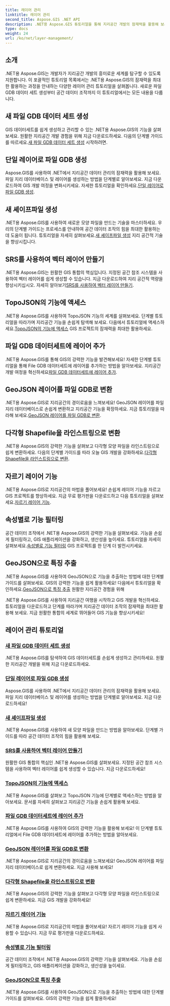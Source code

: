 ```yaml
---
title: 레이어 관리
linktitle: 레이어 관리
second_title: Aspose.GIS .NET API
description: .NET용 Aspose.GIS 튜토리얼을 통해 지리공간 개발의 잠재력을 활용해 보세요. GIS 데이터세트를 손쉽게 생성, 관리, 조작할 수 있습니다.
type: docs
weight: 24
url: /ko/net/layer-management/
---
```

## 소개

.NET용 Aspose.GIS는 개발자가 지리공간 개발의 흥미로운 세계를 탐구할 수 있도록 지원합니다. 이 포괄적인 튜토리얼 목록에서는 .NET용 Aspose.GIS의 잠재력을 최대한 활용하는 과정을 안내하는 다양한 레이어 관리 튜토리얼을 살펴봅니다. 새로운 파일 GDB 데이터 세트 생성부터 공간 데이터 조작까지 이 튜토리얼에서는 모든 내용을 다룹니다.

## 새 파일 GDB 데이터 세트 생성 
 GIS 데이터세트를 쉽게 생성하고 관리할 수 있는 .NET용 Aspose.GIS의 기능을 살펴보세요. 원활한 지리공간 개발 경험을 위해 지금 다운로드하세요. 다음의 단계별 가이드를 따르세요.[새 파일 GDB 데이터 세트 생성](./create-new-file-gdb-dataset/) 시작하려면.

## 단일 레이어로 파일 GDB 생성 
 Aspose.GIS를 사용하여 .NET에서 지리공간 데이터 관리의 잠재력을 활용해 보세요. 파일 지리 데이터베이스 및 레이어를 생성하는 방법을 단계별로 알아보세요. 지금 다운로드하여 GIS 개발 여정을 변화시키세요. 자세한 튜토리얼을 확인하세요.[단일 레이어로 파일 GDB 생성](./create-file-gdb-with-single-layer/).

## 새 셰이프파일 생성 
 .NET용 Aspose.GIS를 사용하여 새로운 모양 파일을 만드는 기술을 마스터하세요. 우리의 단계별 가이드는 프로세스를 안내하여 공간 데이터 조작의 힘을 최대한 활용하는 데 도움이 됩니다. 튜토리얼을 자세히 살펴보세요.[새 셰이프파일 생성](./create-new-shapefile/) 지리 공간적 기술을 향상시킵니다.

## SRS를 사용하여 벡터 레이어 만들기 
.NET용 Aspose.GIS는 원활한 GIS 통합의 핵심입니다. 지정된 공간 참조 시스템을 사용하여 벡터 레이어를 쉽게 생성할 수 있습니다. 지금 다운로드하여 지리 공간적 역량을 향상시키십시오. 자세히 알아보기[SRS를 사용하여 벡터 레이어 만들기](./create-vector-layer-with-srs/).

## TopoJSON의 기능에 액세스 
 .NET용 Aspose.GIS를 사용하여 TopoJSON 기능의 세계를 살펴보세요. 단계별 튜토리얼을 따라가며 지리공간 기능을 손쉽게 탐색해 보세요. 다음에서 튜토리얼에 액세스하세요.[TopoJSON의 기능에 액세스](./access-features-in-topojson/) GIS 프로젝트의 잠재력을 최대한 활용하세요.

## 파일 GDB 데이터세트에 레이어 추가 
 .NET용 Aspose.GIS를 통해 GIS의 강력한 기능을 발견해보세요! 자세한 단계별 튜토리얼을 통해 File GDB 데이터세트에 레이어를 추가하는 방법을 알아보세요. 지리공간 개발 여정을 혁신하세요[파일 GDB 데이터세트에 레이어 추가](./add-layer-to-file-gdb-dataset/).

## GeoJSON 레이어를 파일 GDB로 변환 
 .NET용 Aspose.GIS로 지리공간의 경이로움을 느껴보세요! GeoJSON 레이어를 파일 지리 데이터베이스로 손쉽게 변환하고 지리공간 기능을 확장하세요. 지금 튜토리얼을 따라해 보세요.[GeoJSON 레이어를 파일 GDB로 변환](./convert-geojson-layer-to-file-gdb/).

## 다각형 Shapefile을 라인스트링으로 변환 
.NET용 Aspose.GIS의 강력한 기능을 살펴보고 다각형 모양 파일을 라인스트링으로 쉽게 변환하세요. 다음의 단계별 가이드를 따라 오늘 GIS 개발을 강화하세요.[다각형 Shapefile을 라인스트링으로 변환](./convert-polygon-shapefile-to-linestring/).

## 자르기 레이어 기능 
 .NET용 Aspose.GIS로 지리공간의 마법을 풀어보세요! 손쉽게 레이어 기능을 자르고 GIS 프로젝트를 향상하세요. 지금 무료 평가판을 다운로드하고 다음 튜토리얼을 살펴보세요.[자르기 레이어 기능](./crop-layer-features/).

## 속성별로 기능 필터링 
 공간 데이터 조작에서 .NET용 Aspose.GIS의 강력한 기능을 살펴보세요. 기능을 손쉽게 필터링하고, GIS 애플리케이션을 강화하고, 생산성을 높이세요. 튜토리얼을 자세히 살펴보세요.[속성별로 기능 필터링](./filter-features-by-attribute/) GIS 프로젝트를 한 단계 더 발전시키세요.

## GeoJSON으로 특징 추출 
 .NET용 Aspose.GIS를 사용하여 GeoJSON으로 기능을 추출하는 방법에 대한 단계별 가이드를 살펴보세요. GIS의 강력한 기능을 쉽게 활용하세요! 다음에서 튜토리얼을 확인하세요.[GeoJSON으로 특징 추출](./extract-features-to-geojson/) 원활한 지리공간 경험을 위해

.NET용 Aspose.GIS를 사용하여 지리공간 여행을 시작하고 GIS 개발을 혁신하세요. 튜토리얼을 다운로드하고 단계를 따라가며 지리공간 데이터 조작의 잠재력을 최대한 활용해 보세요. 지금 원활한 통합의 세계로 뛰어들어 GIS 기능을 향상시키세요!
## 레이어 관리 튜토리얼
### [새 파일 GDB 데이터 세트 생성](./create-new-file-gdb-dataset/)
.NET용 Aspose.GIS를 탐색하여 GIS 데이터세트를 손쉽게 생성하고 관리하세요. 원활한 지리공간 개발을 위해 지금 다운로드하세요. 
### [단일 레이어로 파일 GDB 생성](./create-file-gdb-with-single-layer/)
Aspose.GIS를 사용하여 .NET에서 지리공간 데이터 관리의 잠재력을 활용해 보세요. 파일 지리 데이터베이스 및 레이어를 생성하는 방법을 단계별로 알아보세요. 지금 다운로드하세요!
### [새 셰이프파일 생성](./create-new-shapefile/)
.NET용 Aspose.GIS를 사용하여 새 모양 파일을 만드는 방법을 알아보세요. 단계별 가이드를 따라 공간 데이터 조작의 힘을 활용해 보세요.
### [SRS를 사용하여 벡터 레이어 만들기](./create-vector-layer-with-srs/)
원활한 GIS 통합의 핵심인 .NET용 Aspose.GIS를 살펴보세요. 지정된 공간 참조 시스템을 사용하여 벡터 레이어를 쉽게 생성할 수 있습니다. 지금 다운로드하세요!
### [TopoJSON의 기능에 액세스](./access-features-in-topojson/)
.NET용 Aspose.GIS를 살펴보고 TopoJSON 기능에 단계별로 액세스하는 방법을 알아보세요. 문서를 자세히 살펴보고 지리공간 기능을 손쉽게 활용해 보세요.
### [파일 GDB 데이터세트에 레이어 추가](./add-layer-to-file-gdb-dataset/)
.NET용 Aspose.GIS를 사용하여 GIS의 강력한 기능을 활용해 보세요! 이 단계별 튜토리얼에서 File GDB 데이터세트에 레이어를 추가하는 방법을 알아보세요.
### [GeoJSON 레이어를 파일 GDB로 변환](./convert-geojson-layer-to-file-gdb/)
.NET용 Aspose.GIS로 지리공간의 경이로움을 느껴보세요! GeoJSON 레이어를 파일 지리 데이터베이스로 쉽게 변환하세요. 지금 사용해 보세요!
### [다각형 Shapefile을 라인스트링으로 변환](./convert-polygon-shapefile-to-linestring/)
.NET용 Aspose.GIS의 강력한 기능을 살펴보고 다각형 모양 파일을 라인스트링으로 쉽게 변환하세요. 지금 GIS 개발을 강화하세요!
### [자르기 레이어 기능](./crop-layer-features/)
.NET용 Aspose.GIS로 지리공간의 마법을 풀어보세요! 자르기 레이어 기능을 쉽게 사용할 수 있습니다. 지금 무료 평가판을 다운로드하세요.
### [속성별로 기능 필터링](./filter-features-by-attribute/)
공간 데이터 조작에서 .NET용 Aspose.GIS의 강력한 기능을 살펴보세요. 기능을 손쉽게 필터링하고, GIS 애플리케이션을 강화하고, 생산성을 높이세요.
### [GeoJSON으로 특징 추출](./extract-features-to-geojson/)
.NET용 Aspose.GIS를 사용하여 GeoJSON으로 기능을 추출하는 방법에 대한 단계별 가이드를 살펴보세요. GIS의 강력한 기능을 쉽게 활용하세요! 